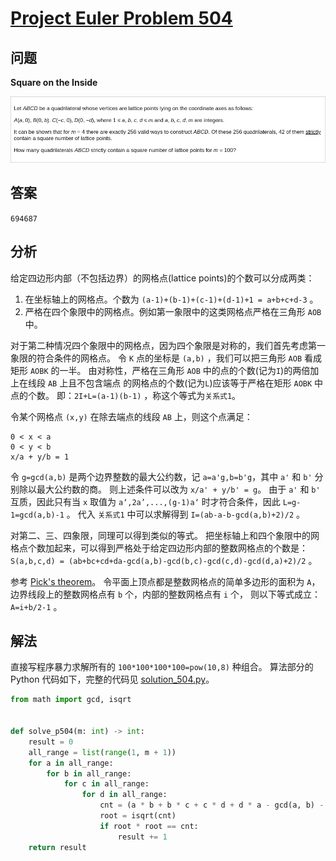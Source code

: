 # [Project Euler Problem 504](https://projecteuler.net/problem=504)

## 问题

**Square on the Inside**

![题目截图](../images/problem_504.png)

## 答案

`694687`

## 分析

给定四边形内部（不包括边界）的网格点(lattice points)的个数可以分成两类：

1. 在坐标轴上的网格点。个数为 `(a-1)+(b-1)+(c-1)+(d-1)+1 = a+b+c+d-3` 。
2. 严格在四个象限中的网格点。例如第一象限中的这类网格点严格在三角形 `AOB` 中。

对于第二种情况四个象限中的网格点，因为四个象限是对称的，我们首先考虑第一象限的符合条件的网格点。
令 `K` 点的坐标是 `(a,b)` ，我们可以把三角形 `AOB` 看成矩形 `AOBK` 的一半。
由对称性，严格在三角形 `AOB` 中的点的个数(记为`I`)的两倍加上在线段 `AB` 上且不包含端点
的网格点的个数(记为`L`)应该等于严格在矩形 `AOBK` 中点的个数。
即：`2I+L=(a-1)(b-1)` ，称这个等式为`关系式1`。

令某个网格点 `(x,y)` 在除去端点的线段 `AB` 上，则这个点满足：
```text
0 < x < a
0 < y < b
x/a + y/b = 1
```

令 `g=gcd(a,b)` 是两个边界整数的最大公约数，记 `a=a'g,b=b'g`，其中 `a'` 和 `b'` 分别除以最大公约数的商。
则上述条件可以改为 `x/a' + y/b' = g`。
由于 `a'` 和 `b'` 互质，因此只有当 `x` 取值为 `a‘,2a’,...,(g-1)a‘` 时才符合条件，因此 `L=g-1=gcd(a,b)-1` 。
代入 `关系式1` 中可以求解得到 `I=(ab-a-b-gcd(a,b)+2)/2` 。

对第二、三、四象限，同理可以得到类似的等式。
把坐标轴上和四个象限中的网格点个数加起来，可以得到严格处于给定四边形内部的整数网格点的个数是：
`S(a,b,c,d) = (ab+bc+cd+da-gcd(a,b)-gcd(b,c)-gcd(c,d)-gcd(d,a)+2)/2` 。

参考 [Pick's theorem](https://en.wikipedia.org/wiki/Pick%27s_theorem)。
令平面上顶点都是整数网格点的简单多边形的面积为 `A`，边界线段上的整数网格点有 `b` 个，内部的整数网格点有 `i` 个，
则以下等式成立：`A=i+b/2-1` 。

## 解法

直接写程序暴力求解所有的 `100*100*100*100=pow(10,8)` 种组合。
算法部分的 Python 代码如下，完整的代码见 [solution_504.py](../solutions/solution_504.py)。

```python
from math import gcd, isqrt


def solve_p504(m: int) -> int:
    result = 0
    all_range = list(range(1, m + 1))
    for a in all_range:
        for b in all_range:
            for c in all_range:
                for d in all_range:
                    cnt = (a * b + b * c + c * d + d * a - gcd(a, b) - gcd(b, c) - gcd(c, d) - gcd(d, a) + 2) // 2
                    root = isqrt(cnt)
                    if root * root == cnt:
                        result += 1
    return result
```
